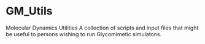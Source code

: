# GM_Utils
Molecular Dynamics Utilities A collection of scripts and input files that might be useful to persons wishing to run Glycomimetic simulatons. 
